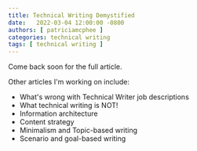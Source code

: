 ```yaml
---
title: Technical Writing Demystified
date:   2022-03-04 12:00:00 -0800
authors: [ patriciamcphee ]
categories: technical writing
tags: [ technical writing ]
---
```


Come back soon for the full article.

Other articles I'm working on include: 

- What's wrong with Technical Writer job descriptions
- What technical writing is NOT!
- Information architecture
- Content strategy
- Minimalism and Topic-based writing
- Scenario and goal-based writing

